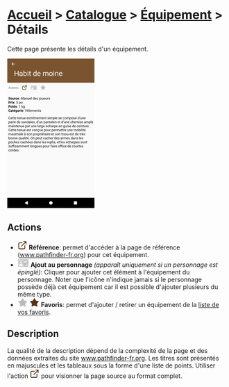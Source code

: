 # [Accueil](..) > [Catalogue](../navigation) > [Équipement](equipment.md) > Détails

Cette page présente les détails d'un équipement.

<a href="../../images/catalog/equipment-details.png"><img src="../../images/catalog/equipment-details_small.jpg" title="Détails d'un équipement"/></a>

## Actions

* ![](../../images/icons/reference.png)
**Référence**: permet d'accéder à la page de référence (www.pathfinder-fr.org) 
pour cet équipement.
* ![](../../images/icons/addtocharacter-off.png)
**Ajout au personnage** _(apparaît uniquement si un personnage est épinglé)_: 
Cliquer pour ajouter cet élément à l'équipement du personnage. Noter que l'icône n'indique jamais si le 
personnage possède déjà cet équipement car il est possible d'ajouter plusieurs du même type.
* ![](../../images/icons/favorite-off.png) ![](../../images/icons/favorite-on.png)
**Favoris**: permet d'ajouter / retirer un équipement de la [liste de vos favoris](favorites.md). 

## Description

La qualité de la description dépend de la complexité de la page et des données extraites du site
www.pathfinder-fr.org. Les titres sont présentés en majuscules et les tableaux sous la forme d'une
liste de points. Utiliser l'action ![](../../images/icons/reference.png) pour visionner la page
source au format complet.